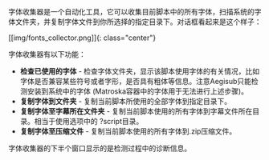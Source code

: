 字体收集器是一个自动化工具，它可以收集目前脚本中的所有字体，扫描系统的字体文件夹，并复制字体文件到你所选择的指定目录下。对话框看起来是这个样子：

[[img/fonts_collector.png]]{: class="center"}

字体收集器有以下功能：

* **检查已使用的字体** - 检查字体文件夹，显示该脚本使用字体的有关情况，比如字体是否兼容某些符号或者字形，是否具有粗体等信息。注意Aegisub只能检测安装到系统中的字体 (Matroska容器中的字体用于无法进行上述步骤)。
* **复制字体到文件夹** - 复制当前脚本所使用的全部字体到指定目录下。
* **复制字体至字幕所在文件夹** - 复制当前脚本使用的所有字体到字幕文件所在目录。相当于使用选项中的 ?script目录。
* **复制字体至压缩文件** - 复制当前脚本使用的所有字体到.zip压缩文件。

字体收集器的下半个窗口显示的是检测过程中的诊断信息。
